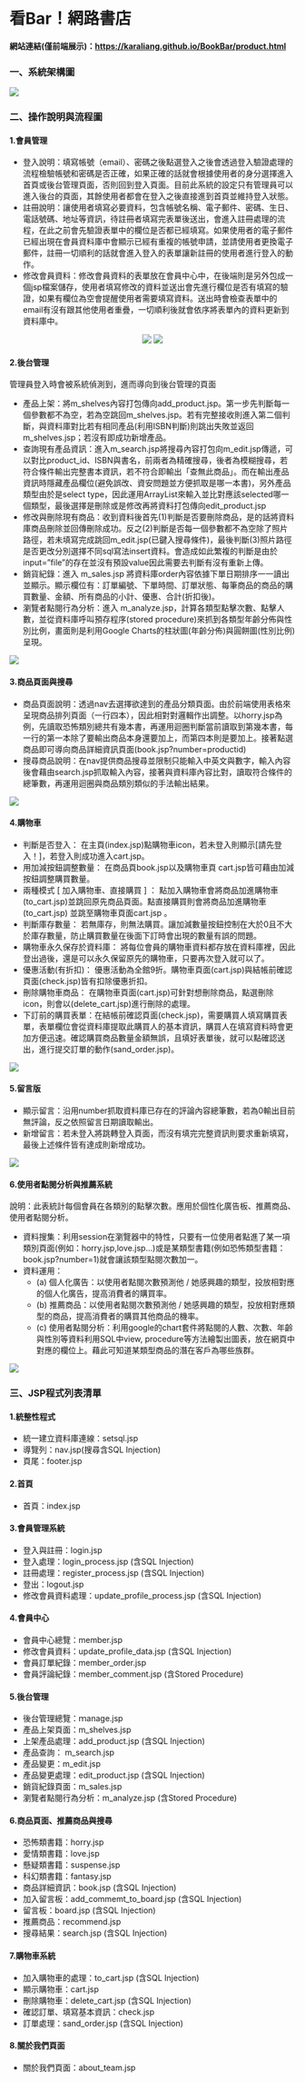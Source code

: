 # 看Bar！網路書店
#### 網站連結(僅前端展示)：https://karaliang.github.io/BookBar/product.html

### 一、系統架構圖
<img src='img/show/architechture_diagram.png'> 

### 二、操作說明與流程圖

#### 1.會員管理
- 登入說明：填寫帳號（email）、密碼之後點選登入之後會透過登入驗證處理的流程檢驗帳號和密碼是否正確，如果正確的話就會根據使用者的身分選擇進入首頁或後台管理頁面，否則回到登入頁面。目前此系統的設定只有管理員可以進入後台的頁面，其餘使用者都會在登入之後直接進到首頁並維持登入狀態。
- 註冊說明：讓使用者填寫必要資料，包含帳號名稱、電子郵件、密碼、生日、電話號碼、地址等資訊，待註冊者填寫完表單後送出，會進入註冊處理的流程，在此之前會先驗證表單中的欄位是否都已經填寫。如果使用者的電子郵件已經出現在會員資料庫中會顯示已經有重複的帳號申請，並請使用者更換電子郵件，註冊一切順利的話就會進入登入的表單讓新註冊的使用者進行登入的動作。
- 修改會員資料：修改會員資料的表單放在會員中心中，在後端則是另外包成一個jsp檔案儲存，使用者填寫修改的資料並送出會先進行欄位是否有填寫的驗證，如果有欄位為空會提醒使用者需要填寫資料。送出時會檢查表單中的email有沒有跟其他使用者重疊，一切順利後就會依序將表單內的資料更新到資料庫中。



<div align=center>
    <img src='img/show/login.png'> 
    <img src='img/show/member.png'> 
</div> 


#### 2.後台管理
管理員登入時會被系統偵測到，進而導向到後台管理的頁面
- 產品上架：將m_shelves內容打包傳向add_product.jsp。第一步先判斷每一個參數都不為空，若為空跳回m_shelves.jsp。若有完整接收則進入第二個判斷，與資料庫對比若有相同產品(利用ISBN判斷)則跳出失敗並返回m_shelves.jsp；若沒有即成功新增產品。
- 查詢現有產品資訊：進入m_search.jsp將搜尋內容打包向m_edit.jsp傳遞，可以對比product_id、ISBN與書名，前兩者為精確搜尋，後者為模糊搜尋，若符合條件輸出完整書本資訊，若不符合即輸出「查無此商品」。而在輸出產品資訊時隱藏產品欄位(避免誤改、資安問題並方便抓取是哪一本書)，另外產品類型由於是select type，因此運用ArrayList來輸入並比對應該selected哪一個類型，最後選擇是刪除或是修改再將資料打包傳向edit_product.jsp
- 修改與刪除現有商品：收到資料後首先(1)判斷是否要刪除商品，是的話將資料庫商品刪除並回傳刪除成功。反之(2)判斷是否每一個參數都不為空除了照片路徑，若未填寫完成跳回m_edit.jsp(已鍵入搜尋條件)，最後判斷(3)照片路徑是否更改分別選擇不同sql寫法insert資料。會造成如此繁複的判斷是由於input=”file”的存在並沒有預設value因此需要去判斷有沒有重新上傳。
- 銷貨紀錄：進入 m_sales.jsp 將資料庫order內容依據下單日期排序一一讀出並顯示。顯示欄位有：訂單編號、下單時間、訂單狀態、每筆商品的商品的購買數量、金額、所有商品的小計、優惠、合計(折扣後)。
- 瀏覽者點閱行為分析：進入 m_analyze.jsp，計算各類型點擊次數、點擊人數，並從資料庫呼叫預存程序(stored procedure)來抓到各類型年齡分佈與性別比例，畫面則是利用Google Charts的柱狀圖(年齡分佈)與圓餅圖(性別比例)呈現。


<img src='img/show/manage.png'> 

#### 3.商品頁面與搜尋
- 商品頁面說明：透過nav去選擇欲達到的產品分類頁面。由於前端使用表格來呈現商品排列頁面（一行四本），因此相對對邏輯作出調整。以horry.jsp為例，先讀取恐怖類別總共有幾本書，再運用迴圈判斷當前讀取到第幾本書，每一行的第一本除了要輸出商品本身還要加上<tr>，而第四本則是要加上</tr>。接著點選商品即可導向商品詳細資訊頁面(book.jsp?number=productid)
- 搜尋商品說明：在nav提供商品搜尋並限制只能輸入中英文與數字，輸入內容後會藉由search.jsp抓取輸入內容，接著與資料庫內容比對，讀取符合條件的總筆數，再運用迴圈與商品類別類似的手法輸出結果。
<img src='img/show/product.png'> 



#### 4.購物車
- 判斷是否登入： 在主頁(index.jsp)點購物車icon，若未登入則顯示[請先登入！]，若登入則成功進入cart.jsp。
- 用加減按鈕調整數量： 在商品頁book.jsp以及購物車頁 cart.jsp皆可藉由加減按鈕調整購買數量。
- 兩種模式 [ 加入購物車、直接購買 ] ： 點加入購物車會將商品加進購物車(to_cart.jsp)並跳回原先商品頁面。點直接購買則會將商品加進購物車 (to_cart.jsp) 並跳至購物車頁面cart.jsp 。
- 判斷庫存數量： 若無庫存，則無法購買。讓加減數量按鈕控制在大於0且不大於庫存數量，防止購買數量在後面下訂時會出現的數量有誤的問題。
- 購物車永久保存於資料庫： 將每位會員的購物車資料都存放在資料庫裡，因此登出過後，還是可以永久保留原先的購物車，只要再次登入就可以了。
- 優惠活動(有折扣)： 優惠活動為全館9折。購物車頁面(cart.jsp)與結帳前確認頁面(check.jsp)皆有扣除優惠折扣。
- 刪除購物車商品： 在購物車頁面(cart.jsp)可針對想刪除商品，點選刪除icon，則會以(delete_cart.jsp)進行刪除的處理。
- 下訂前的購買表單：在結帳前確認頁面(check.jsp)，需要購買人填寫購買表單，表單欄位會從資料庫提取此購買人的基本資訊，購買人在填寫資料時會更加方便迅速。確認購買商品數量金額無誤，且填好表單後，就可以點確認送出，進行提交訂單的動作(sand_order.jsp)。


<img src='img/show/cart.png'> 

#### 5.留言版
- 顯示留言：沿用number抓取資料庫已存在的評論內容總筆數，若為0輸出目前無評論，反之依照留言日期讀取輸出。
- 新增留言：若未登入將跳轉登入頁面，而沒有填完完整資訊則要求重新填寫，最後上述條件皆有達成則新增成功。
<img src='img/show/board.png'> 


#### 6.使用者點閱分析與推薦系統
說明：此表統計每個會員在各類別的點擊次數。應用於個性化廣告板、推薦商品、使用者點閱分析。

- 資料搜集：利用session在瀏覽器中的特性，只要有一位使用者點進了某一項類別頁面(例如：horry.jsp,love.jsp...)或是某類型書籍(例如恐怖類型書籍：book.jsp?number=1)就會讓該類型點閱次數加一。
- 資料運用：
    - (a)	個人化廣告：以使用者點閱次數預測他 / 她感興趣的類型，投放相對應的個人化廣告，提高消費者的購買率。
    - (b)	推薦商品：以使用者點閱次數預測他 / 她感興趣的類型，投放相對應類型的商品，提高消費者的購買其他商品的機率。
    - (c)	使用者點閱分析：利用google的chart套件將點閱的人數、次數、年齡與性別等資料利用SQL中view, procedure等方法繪製出圖表，放在網頁中對應的欄位上。藉此可知道某類型商品的潛在客戶為哪些族群。
<img src='img/show/analyze.png'> 





### 三、JSP程式列表清單

#### 1.統整性程式
- 統一建立資料庫連線：setsql.jsp
- 導覽列：nav.jsp(搜尋含SQL Injection)
- 頁尾：footer.jsp

#### 2.首頁
- 首頁：index.jsp

#### 3.會員管理系統
- 登入與註冊：login.jsp
- 登入處理：login_process.jsp (含SQL Injection)
- 註冊處理：register_process.jsp (含SQL Injection)
- 登出：logout.jsp
- 修改會員資料處理：update_profile_process.jsp (含SQL Injection)

#### 4.會員中心
- 會員中心總覽：member.jsp
- 修改會員資料：update_profile_data.jsp (含SQL Injection)
- 會員訂單紀錄：member_order.jsp
- 會員評論紀錄：member_comment.jsp (含Stored Procedure)

#### 5.後台管理
- 後台管理總覽：ｍanage.jsp
- 產品上架頁面：m_shelves.jsp
- 上架產品處理：add_product.jsp (含SQL Injection)
- 產品查詢： m_search.jsp
- 產品變更：m_edit.jsp
- 產品變更處理：edit_product.jsp (含SQL Injection)
- 銷貨紀錄頁面：m_sales.jsp
- 瀏覽者點閱行為分析：m_analyze.jsp (含Stored Procedure)


#### 6.商品頁面、推薦商品與搜尋
- 恐怖類書籍：horry.jsp
- 愛情類書籍：love.jsp
- 懸疑類書籍：suspense.jsp
- 科幻類書籍：fantasy.jsp
- 商品詳細資訊：book.jsp (含SQL Injection)
- 加入留言板：add_commemt_to_board.jsp (含SQL Injection)
- 留言板：board.jsp (含SQL Injection)
- 推薦商品：recommend.jsp
- 搜尋結果：search.jsp (含SQL Injection)


#### 7.購物車系統
- 加入購物車的處理：to_cart.jsp (含SQL Injection)
- 顯示購物車：cart.jsp
- 刪除購物車：delete_cart.jsp (含SQL Injection)
- 確認訂單、填寫基本資訊：check.jsp
- 訂單處理：sand_order.jsp (含SQL Injection)

#### 8.關於我們頁面
- 關於我們頁面：about_team.jsp
